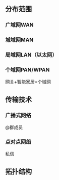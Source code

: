 


## 分布范围
### 广域网WAN
### 城域网MAN
### 局域网LAN（以太网）
### 个域网PAN/WPAN
网关+智能家居=个域网
## 传输技术
### 广播式网络
@群成员
### 点对点网络
私信
## 拓扑结构

<!--stackedit_data:
eyJoaXN0b3J5IjpbLTM5OTcwNzAzMF19
-->